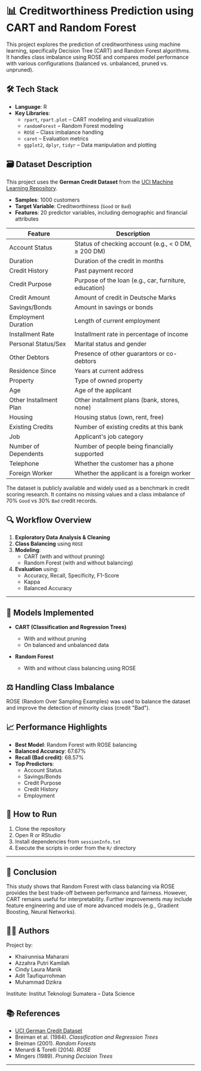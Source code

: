 # 📊 Creditworthiness Prediction using CART and Random Forest

This project explores the prediction of creditworthiness using machine learning, specifically Decision Tree (CART) and Random Forest algorithms. It handles class imbalance using ROSE and compares model performance with various configurations (balanced vs. unbalanced, pruned vs. unpruned).

## 🛠️ Tech Stack

- **Language**: R
- **Key Libraries**:
  - `rpart`, `rpart.plot` – CART modeling and visualization
  - `randomForest` – Random Forest modeling
  - `ROSE` – Class imbalance handling
  - `caret` – Evaluation metrics
  - `ggplot2`, `dplyr`, `tidyr` – Data manipulation and plotting

## 🗃️ Dataset Description

This project uses the **German Credit Dataset** from the [UCI Machine Learning Repository](https://archive.ics.uci.edu/ml/datasets/statlog+(german+credit+data)).

- **Samples**: 1000 customers
- **Target Variable**: Creditworthiness (`Good` or `Bad`)
- **Features**: 20 predictor variables, including demographic and financial attributes

| Feature               | Description                                                |
|-----------------------|------------------------------------------------------------|
| Account Status        | Status of checking account (e.g., < 0 DM, ≥ 200 DM)        |
| Duration              | Duration of the credit in months                           |
| Credit History        | Past payment record                                        |
| Credit Purpose        | Purpose of the loan (e.g., car, furniture, education)      |
| Credit Amount         | Amount of credit in Deutsche Marks                         |
| Savings/Bonds         | Amount in savings or bonds                                 |
| Employment Duration   | Length of current employment                               |
| Installment Rate      | Installment rate in percentage of income                   |
| Personal Status/Sex   | Marital status and gender                                  |
| Other Debtors         | Presence of other guarantors or co-debtors                |
| Residence Since       | Years at current address                                   |
| Property              | Type of owned property                                     |
| Age                   | Age of the applicant                                       |
| Other Installment Plan| Other installment plans (bank, stores, none)               |
| Housing               | Housing status (own, rent, free)                           |
| Existing Credits      | Number of existing credits at this bank                    |
| Job                   | Applicant's job category                                   |
| Number of Dependents  | Number of people being financially supported               |
| Telephone             | Whether the customer has a phone                           |
| Foreign Worker        | Whether the applicant is a foreign worker                  |

The dataset is publicly available and widely used as a benchmark in credit scoring research. It contains no missing values and a class imbalance of 70% `Good` vs 30% `Bad` credit records.

## 🔍 Workflow Overview

1. **Exploratory Data Analysis & Cleaning**
2. **Class Balancing** using `ROSE`
3. **Modeling**:
   - CART (with and without pruning)
   - Random Forest (with and without balancing)
4. **Evaluation** using:
   - Accuracy, Recall, Specificity, F1-Score
   - Kappa
   - Balanced Accuracy

---

## 🧪 Models Implemented

- **CART (Classification and Regression Trees)**  
  + With and without pruning  
  + On balanced and unbalanced data

- **Random Forest**  
  + With and without class balancing using ROSE

## ⚖️ Handling Class Imbalance

ROSE (Random Over Sampling Examples) was used to balance the dataset and improve the detection of minority class (credit "Bad").

## 📈 Performance Highlights

- **Best Model**: Random Forest with ROSE balancing
- **Balanced Accuracy**: 67.67%
- **Recall (Bad credit)**: 68.57%
- **Top Predictors**: 
  - Account Status
  - Savings/Bonds
  - Credit Purpose
  - Credit History
  - Employment
 
## 🚀 How to Run

1. Clone the repository
2. Open R or RStudio
3. Install dependencies from `sessionInfo.txt`
4. Execute the scripts in order from the `R/` directory

---

## 📌 Conclusion

This study shows that Random Forest with class balancing via ROSE provides the best trade-off between performance and fairness. However, CART remains useful for interpretability. Further improvements may include feature engineering and use of more advanced models (e.g., Gradient Boosting, Neural Networks).

## 👨‍🔬 Authors

Project by:  
- Khairunnisa Maharani  
- Azzahra Putri Kamilah  
- Cindy Laura Manik  
- Adit Taufiqurrohman  
- Muhammad Dzikra  

Institute: Institut Teknologi Sumatera – Data Science

## 📚 References

- [UCI German Credit Dataset](https://doi.org/10.24432/C5NC77)
- Breiman et al. (1984). *Classification and Regression Trees*
- Breiman (2001). *Random Forests*
- Menardi & Torelli (2014). *ROSE*
- Mingers (1989). *Pruning Decision Trees*

---
